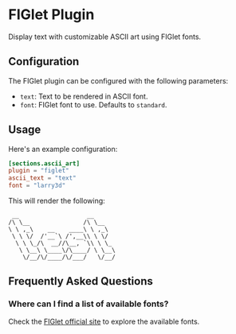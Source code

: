# FIGlet Plugin

Display text with customizable ASCII art using FIGlet fonts.

## Configuration

The FIGlet plugin can be configured with the following parameters:

- `text`: Text to be rendered in ASCII font.
- `font`: FIGlet font to use. Defaults to `standard`.

## Usage

Here's an example configuration:

```toml title="doteki.toml"
[sections.ascii_art]
plugin = "figlet"
ascii_text = "text"
font = "larry3d"
```

This will render the following:

```text
 __                   __      
/\ \__               /\ \__   
\ \ ,_\    __    ____\ \ ,_\  
 \ \ \/  /'__`\ /',__\\ \ \/  
  \ \ \_/\  __//\__, `\\ \ \_ 
   \ \__\ \____\/\____/ \ \__\
    \/__/\/____/\/___/   \/__/
```

## Frequently Asked Questions

### Where can I find a list of available fonts?

Check the [FIGlet official site](http://www.figlet.org/examples.html) to explore the available fonts.
